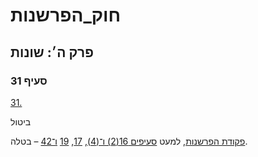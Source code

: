 # חוק_הפרשנות

## פרק ה׳: שונות

### סעיף 31

[31.](https://he.wikisource.org/wiki/חוק_הפרשנות#סעיף_31)

ביטול

[פקודת הפרשנות](https://he.wikisource.org/wiki/פקודת_הפרשנות "פקודת הפרשנות"), למעט [סעיפים 16(2) ו־(4)](https://he.wikisource.org/wiki/פקודת_הפרשנות#סעיף_16 "פקודת הפרשנות"), [17](https://he.wikisource.org/wiki/פקודת_הפרשנות#סעיף_17 "פקודת הפרשנות"), [19](https://he.wikisource.org/wiki/פקודת_הפרשנות#סעיף_19 "פקודת הפרשנות") [ו־42](https://he.wikisource.org/wiki/פקודת_הפרשנות#סעיף_42 "פקודת הפרשנות") – בטלה.